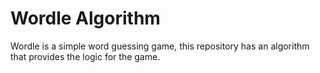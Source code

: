 # Wordle Algorithm

Wordle is a simple word guessing game, this repository has an algorithm that provides the logic for the game.